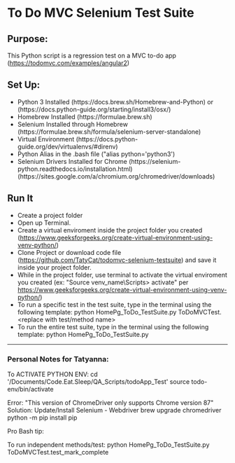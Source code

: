 # To Do MVC Selenium Test Suite
## Purpose: 
This Python script is a regression test on a MVC to-do app (https://todomvc.com/examples/angular2)

## Set Up: 
<ul>
<li>Python 3 Installed (https://docs.brew.sh/Homebrew-and-Python) or (https://docs.python-guide.org/starting/install3/osx/)</li>
<li>Homebrew Installed (https://formulae.brew.sh)</li>
<li>Selenium Installed through Homebrew (https://formulae.brew.sh/formula/selenium-server-standalone)</li>
<li>Virtual Environment (https://docs.python-guide.org/dev/virtualenvs/#direnv)</li>
<li>Python Alias in the .bash file ("alias python='python3')</li>
<li>Selenium Drivers Installed for Chrome (https://selenium-python.readthedocs.io/installation.html) (https://sites.google.com/a/chromium.org/chromedriver/downloads) </li>
</ul>

## Run It
- Create a project folder 
- Open up Terminal. 
- Create a virtual enviroment inside the project folder you created (https://www.geeksforgeeks.org/create-virtual-environment-using-venv-python/) 
- Clone Project or download code file (https://github.com/TatyCat/todomvc-selenium-testsuite) and save it inside your project folder.
- While in the project folder, use terminal to activate the virtual enviroment you created (ex: "Source venv_name\Scripts> activate" per https://www.geeksforgeeks.org/create-virtual-environment-using-venv-python/)
- To run a specific test in the test suite, type in the terminal using the following template:  python HomePg_ToDo_TestSuite.py ToDoMVCTest.<replace with test/method name>
- To run the entire test suite, type in the terminal using the following template: python HomePg_ToDo_TestSuite.py 


***	
### Personal Notes for Tatyanna: 
To ACTIVATE PYTHON ENV:
    cd '/Documents/Code.Eat.Sleep/QA_Scripts/todoApp_Test'
    source todo-env/bin/activate  

Error: "This version of ChromeDriver only supports Chrome version 87"
Solution: Update/Install Selenium - Webdriver
    brew upgrade chromedriver
    python -m pip install pip

Pro Bash tip: <!-- *history* shows last used commands-->

To run independent methods/test:
    python HomePg_ToDo_TestSuite.py ToDoMVCTest.test_mark_complete 

